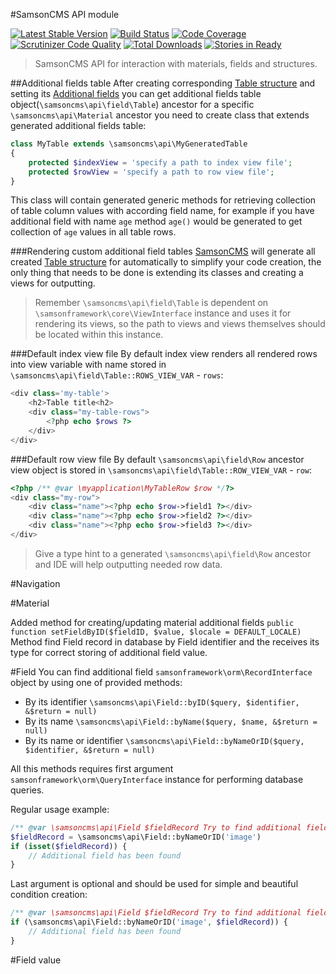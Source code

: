 #SamsonCMS API module  

[![Latest Stable Version](https://poser.pugx.org/samsoncms/api/v/stable.svg)](https://packagist.org/packages/samsoncms/material)
[![Build Status](https://scrutinizer-ci.com/g/samsoncms/api/badges/build.png?b=master)](https://scrutinizer-ci.com/g/samsoncms/api/build-status/master)
[![Code Coverage](https://scrutinizer-ci.com/g/samsoncms/api/badges/coverage.png?b=master)](https://scrutinizer-ci.com/g/samsoncms/api/?branch=master)
[![Scrutinizer Code Quality](https://scrutinizer-ci.com/g/samsoncms/api/badges/quality-score.png?b=master)](https://scrutinizer-ci.com/g/samsoncms/api/?branch=master) 
[![Total Downloads](https://poser.pugx.org/samsoncms/api/downloads.svg)](https://packagist.org/packages/samsoncms/material)
[![Stories in Ready](https://badge.waffle.io/samsoncms/material.png?label=ready&title=Ready)](https://waffle.io/samsoncms/material)

> SamsonCMS API for interaction with materials, fields and structures.

##Additional fields table
After creating corresponding [Table structure]() and setting its [Additional fields]() you can
get additional fields table object(```\samsoncms\api\field\Table```) ancestor for a specific ```\samsoncms\api\Material``` ancestor you need to create class
that extends generated additional fields table:
```php
class MyTable extends \samsoncms\api\MyGeneratedTable
{
    protected $indexView = 'specify a path to index view file';
    protected $rowView = 'specify a path to row view file';
}
```
This class will contain generated generic methods for retrieving collection of table column values with according field name,
for example if you have additional field with name ```age``` method ```age()``` would be generated to get collection of ```age```
values in all table rows.

###Rendering custom additional field tables
[SamsonCMS]() will generate all created [Table structure]() for automatically to simplify your code creation, the only thing
that needs to be done is extending  its classes and creating a views for outputting.

>Remember ```\samsoncms\api\field\Table``` is dependent on ```\samsonframework\core\ViewInterface``` instance and uses it for
 rendering its views, so the path to views and views themselves should be located within this instance.
 
###Default index view file
By default index view renders all rendered rows into view variable with name stored in ```\samsoncms\api\field\Table::ROWS_VIEW_VAR``` - ```rows```:
```php
<div class='my-table'>
    <h2>Table title<h2>
    <div class="my-table-rows">
        <?php echo $rows ?>
    </div>
</div>
```

###Default row view file
By default ```\samsoncms\api\field\Row``` ancestor view object is stored in ```\samsoncms\api\field\Table::ROW_VIEW_VAR``` - ```row```:
```php
<?php /** @var \myapplication\MyTableRow $row */?>
<div class="my-row">
    <div class="name"><?php echo $row->field1 ?></div>
    <div class="name"><?php echo $row->field2 ?></div>
    <div class="name"><?php echo $row->field3 ?></div>
</div>
```
> Give a type hint to a generated ```\samsoncms\api\field\Row``` ancestor and IDE will help outputting needed row data.


#Navigation

#Material

Added method for creating/updating material additional fields 
```public function setFieldByID($fieldID, $value, $locale = DEFAULT_LOCALE)```
Method find Field record in database by Field identifier and the receives its type for
correct storing of additional field value.

#Field
You can find additional field ```samsonframework\orm\RecordInterface``` object by using one of provided methods:
* By its identifier ```\samsoncms\api\Field::byID($query, $identifier, &$return = null)```
* By its name ```\samsoncms\api\Field::byName($query, $name, &$return = null)```
* By its name or identifier ```\samsoncms\api\Field::byNameOrID($query, $identifier, &$return = null)```

All this methods requires first argument ```samsonframework\orm\QueryInterface``` instance for performing
database queries. 

Regular usage example:
```php
/** @var \samsoncms\api\Field $fieldRecord Try to find additional field record */
$fieldRecord = \samsoncms\api\Field::byNameOrID('image')
if (isset($fieldRecord)) {
    // Additional field has been found
}
```

Last argument is optional and should be used for simple and beautiful condition creation:
```php
/** @var \samsoncms\api\Field $fieldRecord Try to find additional field record */
if (\samsoncms\api\Field::byNameOrID('image', $fieldRecord)) {
    // Additional field has been found
}
```

#Field value
